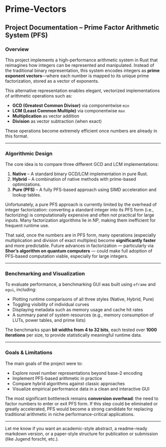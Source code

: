 # Prime-Vectors

## Project Documentation – Prime Factor Arithmetic System (PFS)

### Overview

This project implements a high-performance arithmetic system in Rust that reimagines how integers can be represented and manipulated. Instead of the traditional binary representation, this system encodes integers as **prime exponent vectors**—where each number is mapped to its unique prime factorization, stored as a vector of exponents.

This alternative representation enables elegant, vectorized implementations of arithmetic operations such as:

* **GCD (Greatest Common Divisor)** via componentwise `min`
* **LCM (Least Common Multiple)** via componentwise `max`
* **Multiplication** as vector addition
* **Division** as vector subtraction (when exact)

These operations become extremely efficient once numbers are already in this format.

---

### Algorithmic Design

The core idea is to compare three different GCD and LCM implementations:

1. **Native** – A standard binary GCD/LCM implementation in pure Rust.
2. **Hybrid** – A combination of native methods with prime-based optimizations.
3. **Pure (PFS)** – A fully PFS-based approach using SIMD acceleration and lookup tables.

Unfortunately, a pure PFS approach is currently limited by the overhead of integer factorization: converting a standard integer into its PFS form (i.e., factorizing) is computationally expensive and often not practical for large inputs. Many factorization algorithms lie in NP, making them inefficient for frequent runtime use.

That said, once the numbers are in PFS form, many operations (especially multiplication and division of exact multiples) become **significantly faster** and more predictable. Future advances in factorization — particularly via **Shor’s algorithm on quantum computers** — could make full adoption of PFS-based computation viable, especially for large integers.

---

### Benchmarking and Visualization

To evaluate performance, a benchmarking GUI was built using `eframe` and `egui`, including:

* Plotting runtime comparisons of all three styles (Native, Hybrid, Pure)
* Toggling visibility of individual curves
* Displaying metadata such as memory usage and cache hit rates
* A summary panel of system resources (e.g., memory consumption of LUTs, power tables, and prime lists)

The benchmarks span **bit widths from 4 to 32 bits**, each tested over **1000 iterations** per size, to provide statistically meaningful runtime data.

---

### Goals & Limitations

The main goals of the project were to:

* Explore novel number representations beyond base-2 encoding
* Implement PFS-based arithmetic in practice
* Compare hybrid algorithms against classic approaches
* Visualize empirical performance data in a clean and interactive GUI

The most significant bottleneck remains **conversion overhead**: the need to factor numbers to enter or exit PFS form. If this step could be eliminated or greatly accelerated, PFS would become a strong candidate for replacing traditional arithmetic in niche performance-critical applications.

---

Let me know if you want an academic-style abstract, a readme-ready markdown version, or a paper-style structure for publication or submission (like Jugend forscht, etc.).
